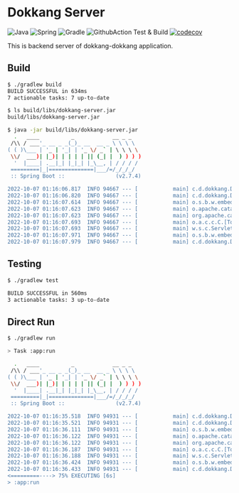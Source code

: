 # Dokkang Server

![Java](https://img.shields.io/badge/Java-ED8B00?style=for-the-badge&logo=java&logoColor=white)
![Spring](https://img.shields.io/badge/spring-%236DB33F.svg?style=for-the-badge&logo=spring&logoColor=white)
![Gradle](https://img.shields.io/badge/Gradle-02303A.svg?style=for-the-badge&logo=Gradle&logoColor=white)
![GithubAction Test & Build](https://github.com/de-alone/dokkang-server/actions/workflows/test-and-build.yml/badge.svg)
[![codecov](https://codecov.io/gh/de-alone/dokkang-server/branch/master/graph/badge.svg?token=C07Y129YPC)](https://codecov.io/gh/de-alone/dokkang-server)

This is backend server of dokkang-dokkang application.

## Build

```sh
$ ./gradlew build
BUILD SUCCESSFUL in 634ms
7 actionable tasks: 7 up-to-date

$ ls build/libs/dokkang-server.jar                 
build/libs/dokkang-server.jar

$ java -jar build/libs/dokkang-server.jar
  .   ____          _            __ _ _
 /\\ / ___'_ __ _ _(_)_ __  __ _ \ \ \ \
( ( )\___ | '_ | '_| | '_ \/ _` | \ \ \ \
 \\/  ___)| |_)| | | | | || (_| |  ) ) ) )
  '  |____| .__|_| |_|_| |_\__, | / / / /
 =========|_|==============|___/=/_/_/_/
 :: Spring Boot ::                (v2.7.4)

2022-10-07 01:16:06.817  INFO 94667 --- [           main] c.d.dokkang.DokkangServerApplication     : Starting DokkangServerApplication using Java 17.0.4.1 on PSJ-MacPro.local with PID 94667 (/Users/psj8252/dokkang-dokkang/dokkang-server/build/libs/dokkang-server.jar started by psj8252 in /Users/psj8252/dokkang-dokkang/dokkang-server)
2022-10-07 01:16:06.820  INFO 94667 --- [           main] c.d.dokkang.DokkangServerApplication     : No active profile set, falling back to 1 default profile: "default"
2022-10-07 01:16:07.614  INFO 94667 --- [           main] o.s.b.w.embedded.tomcat.TomcatWebServer  : Tomcat initialized with port(s): 8080 (http)
2022-10-07 01:16:07.623  INFO 94667 --- [           main] o.apache.catalina.core.StandardService   : Starting service [Tomcat]
2022-10-07 01:16:07.623  INFO 94667 --- [           main] org.apache.catalina.core.StandardEngine  : Starting Servlet engine: [Apache Tomcat/9.0.65]
2022-10-07 01:16:07.693  INFO 94667 --- [           main] o.a.c.c.C.[Tomcat].[localhost].[/]       : Initializing Spring embedded WebApplicationContext
2022-10-07 01:16:07.693  INFO 94667 --- [           main] w.s.c.ServletWebServerApplicationContext : Root WebApplicationContext: initialization completed in 827 ms
2022-10-07 01:16:07.971  INFO 94667 --- [           main] o.s.b.w.embedded.tomcat.TomcatWebServer  : Tomcat started on port(s): 8080 (http) with context path ''
2022-10-07 01:16:07.979  INFO 94667 --- [           main] c.d.dokkang.DokkangServerApplication     : Started DokkangServerApplication in 1.446 seconds (JVM running for 1.759)
```

## Testing

```sh
$ ./gradlew test

BUILD SUCCESSFUL in 560ms
3 actionable tasks: 3 up-to-date
```

## Direct Run

```sh
$ ./gradlew run

> Task :app:run

  .   ____          _            __ _ _
 /\\ / ___'_ __ _ _(_)_ __  __ _ \ \ \ \
( ( )\___ | '_ | '_| | '_ \/ _` | \ \ \ \
 \\/  ___)| |_)| | | | | || (_| |  ) ) ) )
  '  |____| .__|_| |_|_| |_\__, | / / / /
 =========|_|==============|___/=/_/_/_/
 :: Spring Boot ::                (v2.7.4)

2022-10-07 01:16:35.518  INFO 94931 --- [           main] c.d.dokkang.DokkangServerApplication     : Starting DokkangServerApplication using Java 17.0.4.1 on PSJ-MacPro.local with PID 94931 (/Users/psj8252/dokkang-dokkang/dokkang-server/build/classes/java/main started by psj8252 in /Users/psj8252/dokkang-dokkang/dokkang-server/app)
2022-10-07 01:16:35.521  INFO 94931 --- [           main] c.d.dokkang.DokkangServerApplication     : No active profile set, falling back to 1 default profile: "default"
2022-10-07 01:16:36.111  INFO 94931 --- [           main] o.s.b.w.embedded.tomcat.TomcatWebServer  : Tomcat initialized with port(s): 8080 (http)
2022-10-07 01:16:36.122  INFO 94931 --- [           main] o.apache.catalina.core.StandardService   : Starting service [Tomcat]
2022-10-07 01:16:36.122  INFO 94931 --- [           main] org.apache.catalina.core.StandardEngine  : Starting Servlet engine: [Apache Tomcat/9.0.65]
2022-10-07 01:16:36.187  INFO 94931 --- [           main] o.a.c.c.C.[Tomcat].[localhost].[/]       : Initializing Spring embedded WebApplicationContext
2022-10-07 01:16:36.188  INFO 94931 --- [           main] w.s.c.ServletWebServerApplicationContext : Root WebApplicationContext: initialization completed in 632 ms
2022-10-07 01:16:36.424  INFO 94931 --- [           main] o.s.b.w.embedded.tomcat.TomcatWebServer  : Tomcat started on port(s): 8080 (http) with context path ''
2022-10-07 01:16:36.433  INFO 94931 --- [           main] c.d.dokkang.DokkangServerApplication     : Started DokkangServerApplication in 1.157 seconds (JVM running for 1.42)
<=========----> 75% EXECUTING [6s]
> :app:run
```

